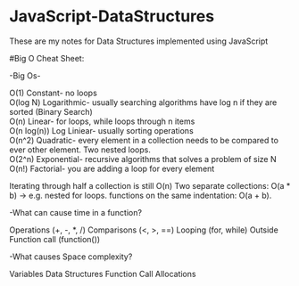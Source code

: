 # JavaScript-DataStructures
These are my notes for Data Structures implemented using JavaScript

#Big O Cheat Sheet:

-Big Os-


O(1) Constant- no loops
</br>
O(log N) Logarithmic- usually searching algorithms have log n if they are sorted (Binary Search)
</br>
O(n) Linear- for loops, while loops through n items
</br>
O(n log(n)) Log Liniear- usually sorting operations
</br>
O(n^2) Quadratic- every element in a collection needs to be compared to ever other element. Two nested loops.
</br>
O(2^n) Exponential- recursive algorithms that solves a problem of size N
</br>
O(n!) Factorial- you are adding a loop for every element
</br>

Iterating through half a collection is still O(n) 
Two separate collections: O(a * b) -> e.g. nested for loops.
functions on the same indentation: O(a + b).


-What can cause time in a function?

Operations (+, -, *, /) Comparisons (<, >, ==)
Looping (for, while)
Outside Function call (function())


-What causes Space complexity?

Variables
Data Structures
Function Call
Allocations
